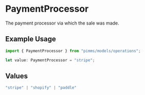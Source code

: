 # PaymentProcessor

The payment processor via which the sale was made.

## Example Usage

```typescript
import { PaymentProcessor } from "pimms/models/operations";

let value: PaymentProcessor = "stripe";
```

## Values

```typescript
"stripe" | "shopify" | "paddle"
```